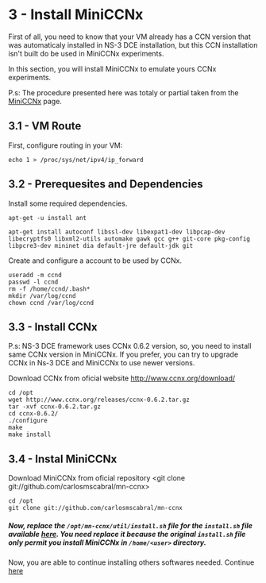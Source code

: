 # 3 - Install MiniCCNx

First of all, you need to know that your VM already has a CCN version that was automaticaly installed in NS-3 DCE installation, but this CCN installation isn't built do be used in MiniCCNx experiments.

In this section, you will install MiniCCNx to emulate yours CCNx experiments.

P.s: The procedure presented here was totaly or partial taken from the [MiniCCNx](https://github.com/chesteve/mn-ccnx/wiki) page.

## 3.1 - VM Route

First, configure routing in your VM:

`echo 1 > /proc/sys/net/ipv4/ip_forward`

## 3.2 - Prerequesites and Dependencies

Install some required dependencies.

```
apt-get -u install ant

apt-get install autoconf libssl-dev libexpat1-dev libpcap-dev libecryptfs0 libxml2-utils automake gawk gcc g++ git-core pkg-config libpcre3-dev mininet dia default-jre default-jdk git
```
Create and configure a account to be used by CCNx.

```
useradd -m ccnd
passwd -l ccnd             
rm -f /home/ccnd/.bash*
mkdir /var/log/ccnd
chown ccnd /var/log/ccnd
```

## 3.3 - Install CCNx

P.s: NS-3 DCE framework uses CCNx 0.6.2 version, so, you need to install same CCNx version in MiniCCNx. If you prefer, you can try to upgrade CCNx in Ns-3 DCE and MiniCCNx to use newer versions.

Download CCNx from oficial website <http://www.ccnx.org/download/>

```
cd /opt
wget http://www.ccnx.org/releases/ccnx-0.6.2.tar.gz
tar -xvf ccnx-0.6.2.tar.gz
cd ccnx-0.6.2/
./configure
make
make install     
```

## 3.4 - Instal MiniCCNx

Download MiniCCNx from oficial repository <git clone git://github.com/carlosmscabral/mn-ccnx>

```
cd /opt
git clone git://github.com/carlosmscabral/mn-ccnx
```

##### Now, replace the `/opt/mn-ccnx/util/install.sh` file for the `install.sh` file available [here](https://github.com/emersonbarea/testes/edit/master/install.sh). You need replace it because the original `install.sh` file only permit you install MiniCCNx in `/home/<user>` directory.




Now, you are able to continue installing others softwares needed. Continue [here](https://github.com/emersonbarea/testes/edit/master/3_install_MiniCCNx.md)
